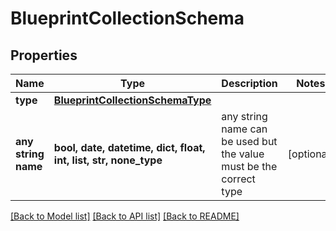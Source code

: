 # BlueprintCollectionSchema


## Properties
Name | Type | Description | Notes
------------ | ------------- | ------------- | -------------
**type** | [**BlueprintCollectionSchemaType**](BlueprintCollectionSchemaType.md) |  | 
**any string name** | **bool, date, datetime, dict, float, int, list, str, none_type** | any string name can be used but the value must be the correct type | [optional]

[[Back to Model list]](../README.md#documentation-for-models) [[Back to API list]](../README.md#documentation-for-api-endpoints) [[Back to README]](../README.md)


